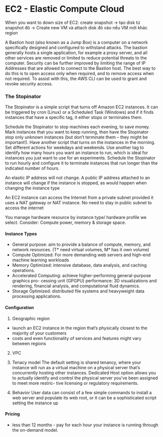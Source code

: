 # EC2 - Elastic Compute Cloud

When you want to down size of EC2:
create snapshot -> tạo disk từ snapshot đó -> Create new VM và attach disk đó vào nếu VM mới khác region

A Bastion host (also known as a Jump Box) is a computer on a network specifically designed and configured to withstand attacks. The bastion generally hosts a single application, for example a proxy server, and all other services are removed or limited to reduce potential threats to the computer.
Security can be further improved by limiting the range of IP Addresses that are allowed to connect to the Bastion host. The best way to do this is to open access only when required, and to remove access when not required. To assist with this, the AWS CLI can be used to grant and revoke security access.

### The Stopinator

The Stopinator is a simple script that turns off Amazon EC2 instances. It can be triggered by cron (Linux) or a Scheduled Task (Windows) and if it finds instances that have a specific tag, it either stops or terminates them.

Schedule the Stopinator to stop machines each evening, to save money.
Mark instances that you want to keep running, then have the Stopinator stop only unknown instances (but don’t terminate them – they might be important!).
Have another script that turns on the instances in the morning.
Set different actions for weekdays and weekends.
Use another tag to identify how many hours you want an instance to run, which is ideal for instances you just want to use for an experiments. Schedule the Stopinator to run hourly and configure it to terminate instances that run longer than the indicated number of hours.

An elastic IP address will not change. A public IP address attached to an instance will change if the instance is stopped, as would happen when changing the instance type

An EC2 instance can access the Internet from a private subnet provided it uses a NAT gateway or NAT instance. No need to stay in public subnet to access the internet

You manage hardware resource by instance type/ hardware profile we select.
Consider: Compute power, memory & storage space.

#### Instance Types

* General purpose: aim to provide a balance of compute, memory, and network resources. (T* need virtual volumes, M* has it own volume)
* Compute Optimized: For more demanding web servers and high-end machine learning workloads
* Memory Optimized: intensive database, data analysis, and caching operations.
* Accelerated Computing: achieve higher-performing general-purpose graphics
        pro- cessing unit (GPGPU) performance: 3D visualizations and rendering, financial analysis, and computational fluid dynamics.
* Storage Optimized: distributed file systems and heavyweight data processing applications.

#### Configuration
1. Geographic region
- launch an EC2 instance in the region that’s physically closest to the majority of your customers
- costs and even functionality of services and features might vary between regions
2. VPC
3. Tenacy model
The default setting is shared tenancy, where your instance will run as a virtual machine on a physical server that’s concurrently hosting other instances.
Dedicated Host option allows you to actually identify and control the physical server you’ve been assigned to meet more restric- tive licensing or regulatory requirements.

4. Behavior
User data can consist of a few simple commands to install a web server and populate its web root, or it can be a sophisticated script setting the instance up

#### Pricing
 * less than 12 months - pay for each hour your instance is running through the on-demand model.
